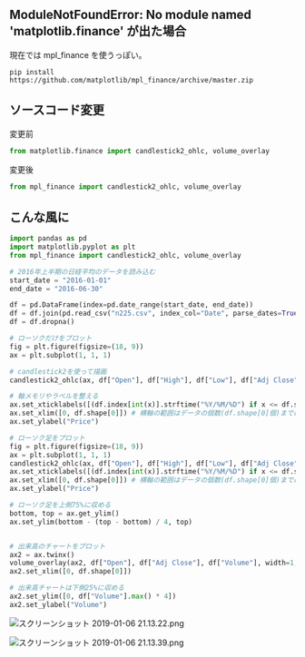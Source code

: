 <!--
title:   ModuleNotFoundError: No module named 'matplotlib.finance' 対応メモ
tags:    Python3
id:      16578e0357b49612198b
private: false
-->
## ModuleNotFoundError: No module named 'matplotlib.finance' が出た場合

現在では mpl_finance を使うっぽい。

```
pip install https://github.com/matplotlib/mpl_finance/archive/master.zip
```

## ソースコード変更

変更前

```python
from matplotlib.finance import candlestick2_ohlc, volume_overlay
```

変更後

```python
from mpl_finance import candlestick2_ohlc, volume_overlay
```

## こんな風に

```python
import pandas as pd
import matplotlib.pyplot as plt
from mpl_finance import candlestick2_ohlc, volume_overlay

# 2016年上半期の日経平均のデータを読み込む
start_date = "2016-01-01"
end_date = "2016-06-30"

df = pd.DataFrame(index=pd.date_range(start_date, end_date))
df = df.join(pd.read_csv("n225.csv", index_col="Date", parse_dates=True))
df = df.dropna()

# ローソクだけをプロット
fig = plt.figure(figsize=(18, 9))
ax = plt.subplot(1, 1, 1)

# candlestick2を使って描画
candlestick2_ohlc(ax, df["Open"], df["High"], df["Low"], df["Adj Close"], width=0.9, colorup="b", colordown="r")

# 軸メモリやラベルを整える
ax.set_xticklabels([(df.index[int(x)].strftime("%Y/%M/%D") if x <= df.shape[0] else x) for x in ax.get_xticks()], rotation=90)
ax.set_xlim([0, df.shape[0]]) # 横軸の範囲はデータの個数(df.shape[0]個)までに変更しておく
ax.set_ylabel("Price")

# ローソク足をプロット
fig = plt.figure(figsize=(18, 9))
ax = plt.subplot(1, 1, 1)
candlestick2_ohlc(ax, df["Open"], df["High"], df["Low"], df["Adj Close"], width=0.9, colorup="b", colordown="r")
ax.set_xticklabels([(df.index[int(x)].strftime("%Y/%M/%D") if x <= df.shape[0] else x) for x in ax.get_xticks()], rotation=90)
ax.set_xlim([0, df.shape[0]]) # 横軸の範囲はデータの個数(df.shape[0]個)までに変更しておく
ax.set_ylabel("Price")

# ローソク足を上側75%に収める
bottom, top = ax.get_ylim()
ax.set_ylim(bottom - (top - bottom) / 4, top)


# 出来高のチャートをプロット
ax2 = ax.twinx()
volume_overlay(ax2, df["Open"], df["Adj Close"], df["Volume"], width=1, colorup="g", colordown="g")
ax2.set_xlim([0, df.shape[0]])

# 出来高チャートは下側25%に収める
ax2.set_ylim([0, df["Volume"].max() * 4])
ax2.set_ylabel("Volume")
```

![スクリーンショット 2019-01-06 21.13.22.png](https://qiita-image-store.s3.amazonaws.com/0/266239/90fb3275-5bd4-34e9-dbb7-c3a30a81b454.png)

![スクリーンショット 2019-01-06 21.13.39.png](https://qiita-image-store.s3.amazonaws.com/0/266239/160e9178-85f3-b361-c5fa-1632b50819a7.png)